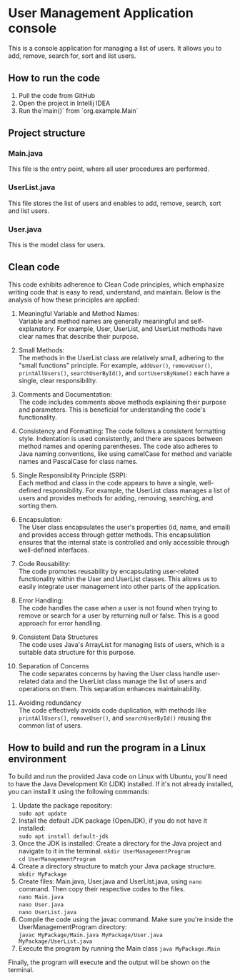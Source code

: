 # User Management Application console

This is a console application for managing a list of users.
It allows you to add, remove, search for, sort and list users.

## How to run the code

1. Pull the code from GitHub
2. Open the project in Intellij IDEA
3. Run the`main()´ from ´org.example.Main´

## Project structure

### Main.java

This file is the entry point, where all user procedures are performed.

### UserList.java

This file stores the list of users and enables to add, remove, search, sort and list users.

### User.java

This is the model class for users.

## Clean code

This code exhibits adherence to Clean Code principles, which emphasize writing code that is easy to read, understand, and maintain. Below is the analysis of how these principles are applied:

1. Meaningful Variable and Method Names:  
   Variable and method names are generally meaningful and self-explanatory. For example, User, UserList, and UserList methods have clear names that describe their purpose.

2. Small Methods:  
   The methods in the UserList class are relatively small, adhering to the "small functions" principle. For example, `addUser()`, `removeUser()`, `printAllUsers()`, `searchUserById()`, and `sortUsersByName()` each have a single, clear responsibility.

3. Comments and Documentation:  
   The code includes comments above methods explaining their purpose and parameters. This is beneficial for understanding the code's functionality.

4. Consistency and Formatting:
   The code follows a consistent formatting style. Indentation is used consistently, and there are spaces between method names and opening parentheses.
   The code also adheres to Java naming conventions, like using camelCase for method and variable names and PascalCase for class names.

5. Single Responsibility Principle (SRP):  
   Each method and class in the code appears to have a single, well-defined responsibility. For example, the UserList class manages a list of users and provides methods for adding, removing, searching, and sorting them.

6. Encapsulation:  
   The User class encapsulates the user's properties (id, name, and email) and provides access through getter methods. This encapsulation ensures that the internal state is controlled and only accessible through well-defined interfaces.

7. Code Reusability:  
   The code promotes reusability by encapsulating user-related functionality within the User and UserList classes. This allows us to easily integrate user management into other parts of the application.

8. Error Handling:  
   The code handles the case when a user is not found when trying to remove or search for a user by returning null or false. This is a good approach for error handling.

9. Consistent Data Structures  
   The code uses Java's ArrayList for managing lists of users, which is a suitable data structure for this purpose.

10. Separation of Concerns  
    The code separates concerns by having the User class handle user-related data and the UserList class manage the list of users and operations on them. This separation enhances maintainability.

11. Avoiding redundancy  
    The code effectively avoids code duplication, with methods like `printAllUsers()`, `removeUser()`, and `searchUserById()` reusing the common list of users.


## How to build and run the program in a Linux environment

To build and run the provided Java code on Linux with Ubuntu, you'll need to have the Java Development Kit (JDK) installed. If it's not already installed, you can install it using the following commands:

1. Update the package repository:  
   `sudo apt update`
2. Install the default JDK package (OpenJDK), if you do not have it installed:  
   `sudo apt install default-jdk`
3. Once the JDK is installed: Create a directory for the Java project and navigate to it in the terminal.
   `mkdir UserManagementProgram`  
   `cd UserManagementProgram`
4. Create a directory structure to match your Java package structure.  
   `mkdir MyPackage`
5. Create files: Main.java, User.java and UserList.java, using `nano` command. Then copy their respective codes to the files.  
   `nano Main.java`  
   `nano User.java`  
   `nano UserList.java`
6. Compile the code using the javac command. Make sure you're inside the UserManagementProgram directory:  
   `javac MyPackage/Main.java MyPackage/User.java MyPackage/UserList.java`
7. Execute the program by running the Main class
   `java MyPackage.Main`

Finally, the program will execute and the output will be shown on the terminal.